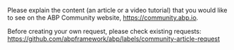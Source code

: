 Please explain the content (an article or a video tutorial) that you would like to see on the ABP Community website, https://community.abp.io.

Before creating your own request, please check existing requests: https://github.com/abpframework/abp/labels/community-article-request